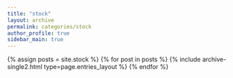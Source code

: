 ```yaml
---
title: "stock"
layout: archive
permalink: categories/stock
author_profile: true
sidebar_main: true
---
```


{% assign posts = site.stock %}
{% for post in posts %} {% include archive-single2.html type=page.entries_layout %} {% endfor %}